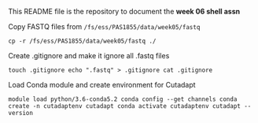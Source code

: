 This README file is the repository to document the **week 06 shell assn**

Copy FASTQ files from `/fs/ess/PAS1855/data/week05/fastq`

`cp -r /fs/ess/PAS1855/data/week05/fastq ./`

Create .gitignore and make it ignore all .fastq files

`touch .gitignore
echo ".fastq" > .gitignore
cat .gitignore`

Load Conda module and create environment for Cutadapt

`module load python/3.6-conda5.2
conda config --get channels
conda create -n cutadaptenv cutadapt
conda activate cutadaptenv
cutadapt --version`

